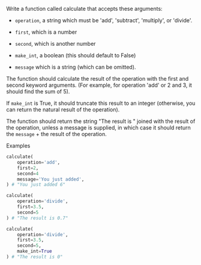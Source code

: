 Write a function called calculate that accepts these arguments:

- `operation`, a string which must be 'add', 'subtract', 'multiply', or 'divide'.

- `first`, which is a number

- `second`, which is another number

- `make_int`, a boolean (this should default to False)

- `message` which is a string (which can be omitted).

The function should calculate the result of the operation with the first and second keyword arguments.
(For example, for operation 'add' or 2 and 3, it should find the sum of 5).

If `make_int` is True, it should truncate this result to an integer (otherwise, you can return
the natural result of the operation).

The function should return the string "The result is " joined with the result of the operation, 
unless a message is supplied, in which case it should return the `message` + the result of the operation.

Examples

```py
calculate(
    operation='add',
    first=2,
    second=4
    message='You just added',
) # "You just added 6"

calculate(
    operation='divide',
    first=3.5,
    second=5
) # "The result is 0.7"

calculate(
    operation='divide',
    first=3.5,
    second=5,
    make_int=True
) # "The result is 0"
```
